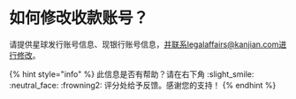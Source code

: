 # 如何修改收款账号？

请提供星球发行账号信息、现银行账号信息，并联系legalaffairs@kanjian.com进行修改。



{% hint style="info" %}
此信息是否有帮助？请在右下角 :slight\_smile: :neutral\_face: :frowning2: 评分处给予反馈。感谢您的支持！
{% endhint %}
